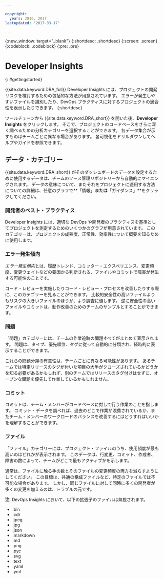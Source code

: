 ```yaml
---

copyright:
  years: 2016, 2017
lastupdated: "2017-03-17"

---
```


{:new_window: target="_blank"}
{:shortdesc: .shortdesc}
{:screen: .screen}
{:codeblock: .codeblock}
{:pre: .pre}

# Developer Insights
{: #gettingstarted}

{{site.data.keyword.DRA_full}} Developer Insights には、プロジェクトの開発リスクを検討するための包括的な方法が用意されています。
エラーが発生しやすいファイルを識別したり、DevOps プラクティスに対するプロジェクトの適合性を表示したりできます。
{:shortdesc}

ツールチェーンから {{site.data.keyword.DRA_short}} を開いた後、**Developer Insights** をクリックします。
そこで、プロジェクトのコードベースをさらに深く調べるための分析カテゴリーを選択することができます。
各データ集合が示すものはチームごとに異なる場合があります。
各可視化をドリルダウンしてヘルプやガイドを参照できます。
 

## データ・カテゴリー
{{site.data.keyword.DRA_short}} がそのダッシュボードのデータを設定するために使用するデータは、チームのソース管理リポジトリーから自動的にマイニングされます。
データの意味について、またそれをプロジェクトに適用する方法についての詳細は、任意のグラフで**「情報」**または**「ガイダンス」**をクリックしてください。


### 開発者のベスト・プラクティス

Developer Insights には、適切な DevOps や開発者のプラクティスを基準としてプロジェクトを測定するためのいくつかのグラフが用意されています。
このカテゴリーは、プロジェクトの成熟度、正常性、効率性について概要を知るために使用します。
 

### エラー発生傾向

*エラー発生傾向*とは、履歴トレンド、コミッター・エクスペリエンス、変更頻度、変更ウェイトなどの要因から判断される、ファイルやコミットで障害が発生する可能性のことです。
 

コード・レビューを実施したりコード・レビュー・プロセスを改善したりする際に、このカテゴリーを見ることができます。
比較的安全性の高いファイルよりもリスクの大きいファイルのほうが、より調査に値します。
逆に安全性の高いファイルやコミットは、動作改善のためのチームのサンプルとすることができます。


### 問題

「問題」カテゴリーには、チームの作業追跡の問題すべてがまとめて表示されます。
問題は、タイプ、優先順位、タグに従って自動的に分類され、経時的に表示することができます。
 

これらの問題分類の有意性は、チームごとに異なる可能性があります。
あるチームでは特定リリースのタグが付いた項目の大半がクローズされているかどうかを知る必要があるかもしれず、別のチームではリリースのタグ付けはせずに、オープンな問題を優先して作業しているかもしれません。
  

### コミット

コミットは、チーム・メンバーがコードベースに対して行う作業のことを指します。
コミット・データを調べれば、過去のどこで作業が浪費されているか、またチーム・メンバーのワークロードのバランスを改善するにはどうすればいいかを理解することができます。
 

### ファイル

「ファイル」カテゴリーには、プロジェクト・ファイルのうち、使用頻度が最も高いのはどれかが表示されます。
このデータは、行変更、コミット、作成者、障害の数によって、チームがどこで最もアクティブかを示します。
 

通常は、ファイルに触る手の数とそのファイルの変更頻度の両方を減らすようにしてください。
この目標は、共通の構成ファイルなど、特定のファイルでは不可能な場合があります。
しかし、同じファイルに対して同時に多くの開発者が多くの変更を加えるのは、トラブルの元です。
 

**注**: DevOps Insights において、以下の拡張子のファイルは無視されます。


* .bin
* .cdr
* .jpeg
* .jpg
* .json
* .markdown
* .md
* .png
* .pyc
* .svg
* .text
* .yaml
* .yml

